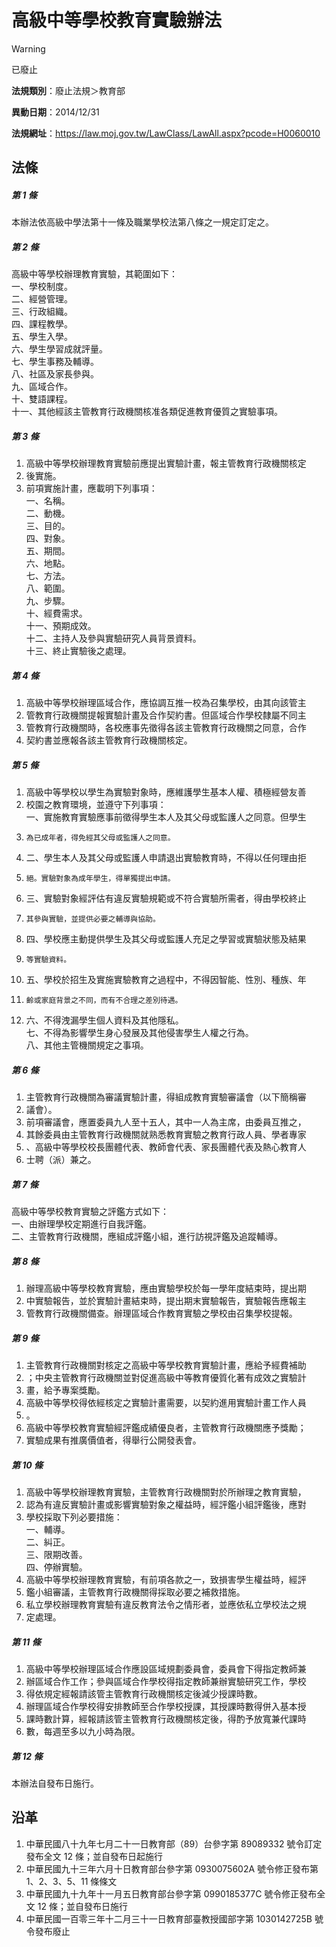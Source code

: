 # 高級中等學校教育實驗辦法


> [!WARNING]
> 已廢止


**法規類別**：廢止法規＞教育部

**異動日期**：2014/12/31  

**法規網址**：https://law.moj.gov.tw/LawClass/LawAll.aspx?pcode=H0060010



## 法條
##### 第 1 條
本辦法依高級中學法第十一條及職業學校法第八條之一規定訂定之。

##### 第 2 條
高級中等學校辦理教育實驗，其範圍如下：  
一、學校制度。  
二、經營管理。  
三、行政組織。  
四、課程教學。  
五、學生入學。  
六、學生學習成就評量。  
七、學生事務及輔導。  
八、社區及家長參與。  
九、區域合作。  
十、雙語課程。  
十一、其他經該主管教育行政機關核准各類促進教育優質之實驗事項。

##### 第 3 條
1. 高級中等學校辦理教育實驗前應提出實驗計畫，報主管教育行政機關核定
1. 後實施。
1. 前項實施計畫，應載明下列事項：  
一、名稱。  
二、動機。  
三、目的。  
四、對象。  
五、期間。  
六、地點。  
七、方法。  
八、範圍。  
九、步驟。  
十、經費需求。  
十一、預期成效。  
十二、主持人及參與實驗研究人員背景資料。  
十三、終止實驗後之處理。

##### 第 4 條
1. 高級中等學校辦理區域合作，應協調互推一校為召集學校，由其向該管主
1. 管教育行政機關提報實驗計畫及合作契約書。但區域合作學校隸屬不同主
1. 管教育行政機關時，各校應事先徵得各該主管教育行政機關之同意，合作
1. 契約書並應報各該主管教育行政機關核定。

##### 第 5 條
1. 高級中等學校以學生為實驗對象時，應維護學生基本人權、積極經營友善
1. 校園之教育環境，並遵守下列事項：  
一、實施教育實驗應事前徵得學生本人及其父母或監護人之同意。但學生
1.     為已成年者，得免經其父母或監護人之同意。
1. 二、學生本人及其父母或監護人申請退出實驗教育時，不得以任何理由拒
1.     絕。實驗對象為成年學生，得單獨提出申請。
1. 三、實驗對象經評估有違反實驗規範或不符合實驗所需者，得由學校終止
1.     其參與實驗，並提供必要之輔導與協助。
1. 四、學校應主動提供學生及其父母或監護人充足之學習或實驗狀態及結果
1.     等實驗資料。
1. 五、學校於招生及實施實驗教育之過程中，不得因智能、性別、種族、年
1.     齡或家庭背景之不同，而有不合理之差別待遇。
1. 六、不得洩漏學生個人資料及其他隱私。  
七、不得為影響學生身心發展及其他侵害學生人權之行為。  
八、其他主管機關規定之事項。

##### 第 6 條
1. 主管教育行政機關為審議實驗計畫，得組成教育實驗審議會（以下簡稱審
1. 議會）。
1. 前項審議會，應置委員九人至十五人，其中一人為主席，由委員互推之，
1. 其餘委員由主管教育行政機關就熟悉教育實驗之教育行政人員、學者專家
1. 、高級中等學校校長團體代表、教師會代表、家長團體代表及熱心教育人
1. 士聘（派）兼之。

##### 第 7 條
高級中等學校教育實驗之評鑑方式如下：  
一、由辦理學校定期進行自我評鑑。  
二、主管教育行政機關，應組成評鑑小組，進行訪視評鑑及追蹤輔導。

##### 第 8 條
1. 辦理高級中等學校教育實驗，應由實驗學校於每一學年度結束時，提出期
1. 中實驗報告，並於實驗計畫結束時，提出期末實驗報告，實驗報告應報主
1. 管教育行政機關備查。辦理區域合作教育實驗之學校由召集學校提報。

##### 第 9 條
1. 主管教育行政機關對核定之高級中等學校教育實驗計畫，應給予經費補助
1. ；中央主管教育行政機關並對促進高級中等教育優質化著有成效之實驗計
1. 畫，給予專案獎勵。
1. 高級中等學校得依經核定之實驗計畫需要，以契約進用實驗計畫工作人員
1. 。
1. 高級中等學校教育實驗經評鑑成績優良者，主管教育行政機關應予獎勵；
1. 實驗成果有推廣價值者，得舉行公開發表會。

##### 第 10 條
1. 高級中等學校辦理教育實驗，主管教育行政機關對於所辦理之教育實驗，
1. 認為有違反實驗計畫或影響實驗對象之權益時，經評鑑小組評鑑後，應對
1. 學校採取下列必要措施：  
一、輔導。  
二、糾正。  
三、限期改善。  
四、停辦實驗。
1. 高級中等學校辦理教育實驗，有前項各款之一，致損害學生權益時，經評
1. 鑑小組審議，主管教育行政機關得採取必要之補救措施。
1. 私立學校辦理教育實驗有違反教育法令之情形者，並應依私立學校法之規
1. 定處理。

##### 第 11 條
1. 高級中等學校辦理區域合作應設區域規劃委員會，委員會下得指定教師兼
1. 辦區域合作工作；參與區域合作學校得指定教師兼辦實驗研究工作，學校
1. 得依規定經報請該管主管教育行政機關核定後減少授課時數。
1. 辦理區域合作學校得安排教師至合作學校授課，其授課時數得併入基本授
1. 課時數計算，經報請該管主管教育行政機關核定後，得酌予放寬兼代課時
1. 數，每週至多以九小時為限。

##### 第 12 條
本辦法自發布日施行。

## 沿革
1. 中華民國八十九年七月二十一日教育部（89）台參字第 89089332 號令訂定發布全文 12 條；並自發布日起施行
1. 中華民國九十三年六月十日教育部台參字第 0930075602A  號令修正發布第 1、2、3、5、11 條條文
1. 中華民國九十九年十一月五日教育部台參字第 0990185377C  號令修正發布全文 12 條；並自發布日施行
1. 中華民國一百零三年十二月三十一日教育部臺教授國部字第 1030142725B  號令發布廢止

